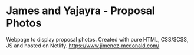 # James and Yajayra - Proposal Photos
Webpage to display proposal photos. Created with pure HTML, CSS/SCSS, JS and hosted on Netlify.
https://www.jimenez-mcdonald.com/
